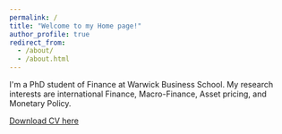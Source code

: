 ```yaml
---
permalink: /
title: "Welcome to my Home page!"
author_profile: true
redirect_from: 
  - /about/
  - /about.html
---
```


I'm a PhD student of Finance at Warwick Business School. My research interests are international Finance, Macro-Finance, Asset pricing, and Monetary Policy.

[Download CV here](https://github.com/Zijie-CJ-Wang/home/tree/master/files/CV_Zijie_Wang_2024.pdf) 